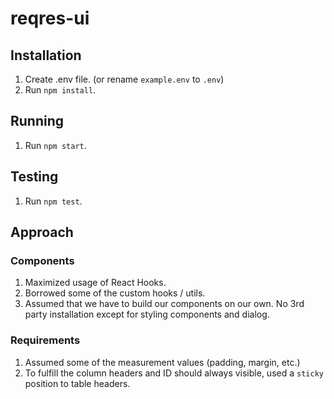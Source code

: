# reqres-ui

## Installation

1. Create .env file. (or rename `example.env` to `.env`)
2. Run `npm install`.

## Running

1. Run `npm start`.

## Testing
1. Run `npm test`.

## Approach
### Components
1. Maximized usage of React Hooks.
2. Borrowed some of the custom hooks / utils.
3. Assumed that we have to build our components on our own. No 3rd party installation except for styling components and dialog.

### Requirements
1. Assumed some of the measurement values (padding, margin, etc.)
2. To fulfill the column headers and ID should always visible, used a `sticky` position to table headers.

